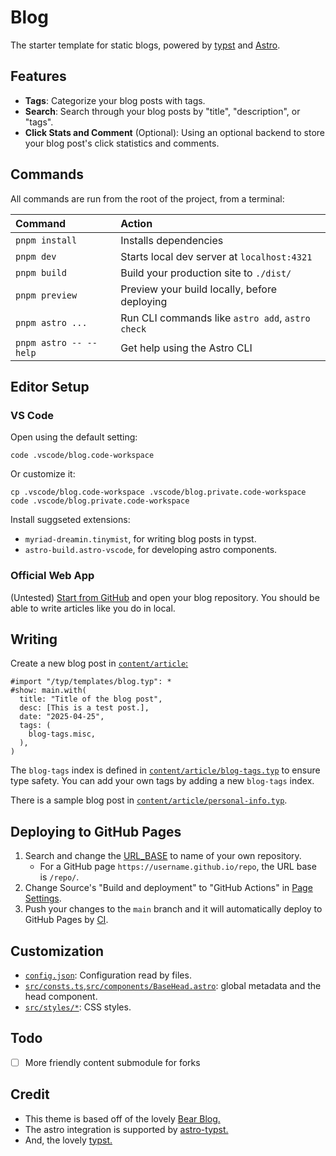 # Blog

The starter template for static blogs, powered by [typst](https://github.com/typst/typst) and [Astro](https://astro.build/).

## Features

- **Tags**: Categorize your blog posts with tags.
- **Search**: Search through your blog posts by "title", "description", or "tags".
- **Click Stats and Comment** (Optional): Using an optional backend to store your blog post's click statistics and comments.

## Commands

All commands are run from the root of the project, from a terminal:

| Command                | Action                                           |
| :--------------------- | :----------------------------------------------- |
| `pnpm install`         | Installs dependencies                            |
| `pnpm dev`             | Starts local dev server at `localhost:4321`      |
| `pnpm build`           | Build your production site to `./dist/`          |
| `pnpm preview`         | Preview your build locally, before deploying     |
| `pnpm astro ...`       | Run CLI commands like `astro add`, `astro check` |
| `pnpm astro -- --help` | Get help using the Astro CLI                     |

## Editor Setup

### VS Code

Open using the default setting:

```
code .vscode/blog.code-workspace
```

Or customize it:

```
cp .vscode/blog.code-workspace .vscode/blog.private.code-workspace
code .vscode/blog.private.code-workspace
```

Install suggseted extensions:

- `myriad-dreamin.tinymist`, for writing blog posts in typst.
- `astro-build.astro-vscode`, for developing astro components.

### Official Web App

(Untested) [Start from GitHub](https://typst.app/) and open your blog repository. You should be able to write articles like you do in local.

## Writing

Create a new blog post in [`content/article`:](https://github.com/Myriad-Dreamin/Myriad-Dreamin/tree/ffbfbbad99c172c7e6d60c511fdee2c24d9af7ff/article/)

```typ
#import "/typ/templates/blog.typ": *
#show: main.with(
  title: "Title of the blog post",
  desc: [This is a test post.],
  date: "2025-04-25",
  tags: (
    blog-tags.misc,
  ),
)
```

The `blog-tags` index is defined in [`content/article/blog-tags.typ`](./typ/templates/mod.typ#L14) to ensure type safety. You can add your own tags by adding a new `blog-tags` index.

There is a sample blog post in [`content/article/personal-info.typ`](https://github.com/Myriad-Dreamin/Myriad-Dreamin/tree/ffbfbbad99c172c7e6d60c511fdee2c24d9af7ff/article/personal-info.typ).

## Deploying to GitHub Pages

1. Search and change the [URL_BASE](./config.json) to name of your own repository.
   - For a GitHub page `https://username.github.io/repo`, the URL base is `/repo/`.
2. Change Source's "Build and deployment" to "GitHub Actions" in [Page Settings](../../settings/pages).
3. Push your changes to the `main` branch and it will automatically deploy to GitHub Pages by [CI](.github/workflows/gh-pages.yml).

## Customization

- [`config.json`](config.json): Configuration read by files.
- [`src/consts.ts`](./src/consts.ts),[`src/components/BaseHead.astro`](./src/components/BaseHead.astro): global metadata and the head component.
- [`src/styles/*`](src/styles/): CSS styles.

## Todo

- [ ] More friendly content submodule for forks

## Credit

- This theme is based off of the lovely [Bear Blog.](https://github.com/HermanMartinus/bearblog/)
- The astro integration is supported by [astro-typst.](https://github.com/overflowcat/astro-typst)
- And, the lovely [typst.](https://github.com/typst/typst)
